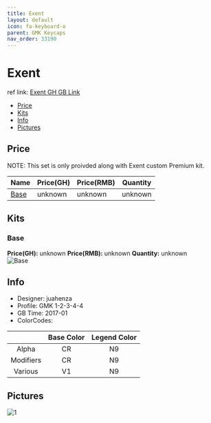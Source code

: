 ```yaml
---
title: Exent
layout: default
icon: fa-keyboard-o
parent: GMK Keycaps
nav_order: 33190
---
```


# Exent

ref link: [Exent GH GB Link](https://geekhack.org/index.php?topic=87213.0)

* [Price](#price)
* [Kits](#kits)
* [Info](#info)
* [Pictures](#pictures)


## Price  
NOTE: This set is only proivded along with Exent custom Premium kit. 

| Name          | Price(GH)    |  Price(RMB) | Quantity |
| ------------- | ------------ |  ---------- | -------- |
|[Base](#base)|unknown|unknown|unknown|


## Kits
### Base
**Price(GH):** unknown    **Price(RMB):** unknown    **Quantity:** unknown  
<img src="{{ 'assets/images/gmk-keycaps/exent/kits_pics/base.png' | relative_url }}" alt="Base" class="image featured">


## Info
* Designer: juahenza
* Profile: GMK 1-2-3-4-4
* GB Time: 2017-01
* ColorCodes:  

||Base Color      | Legend Color
|:-------------: |:-------------: | :------------:
|Alpha|CR|N9
|Modifiers|CR|N9
|Various|V1|N9


## Pictures
<img src="{{ 'assets/images/gmk-keycaps/exent/rendering_pics/1.jpg' | relative_url }}" alt="1" class="image featured">
